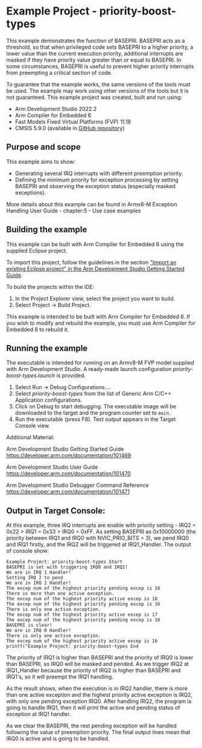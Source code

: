 # Example Project - priority-boost-types

This example demonstrates the function of BASEPRI. BASEPRI acts as a threshold, so that when privileged code sets BASEPRI to a higher priority, a lower value than the current execution priority, additional interrupts are masked if they have priority value greater than or equal to BASEPRI. In some circumstances, BASEPRI is useful to prevent higher priority interrupts from preempting a critical section of code.

To guarantee that the example works, the same versions of the tools must be used. The example may work using other versions of the tools but it is not guaranteed. This example project was created, built and run using:

- Arm Development Studio 2022.2
- Arm Compiler for Embedded 6
- Fast Models Fixed Virtual Platforms (FVP) 11.18
- CMSIS 5.9.0 (available in [GitHub repository](https://github.com/ARM-software/CMSIS_5))

## Purpose and scope

This example aims to show:

- Generating several IRQ interrupts with different preemption priority.
- Defining the minimum priority for exception processing by setting BASEPRI and observing the exception status (especially masked exceptions).

More details about this example can be found in Armv8-M Exception Handling User Guide - chapter:5 - Use case examples

## Building the example

This example can be built with Arm Compiler for Embedded 6 using the supplied Eclipse project.

To import this project, follow the guidelines in the section ["Import an existing Eclipse project" in the Arm Development Studio Getting Started Guide](https://developer.arm.com/documentation/101469/2022-1/Projects-and-examples-in-Arm-Development-Studio/Importing-and-exporting-projects/Import-an-existing-Eclipse-project?lang=en). 

To build the projects within the IDE:

1. In the Project Explorer view, select the project you want to build.
2. Select Project → Build Project.

This example is intended to be built with Arm Compiler for Embedded 6. If you wish to modify and rebuild the example, you must use Arm Compiler for Embedded 6 to rebuild it.


## Running the example

The executable is intended for running on an Armv8-M FVP model supplied with Arm Development Studio. A ready-made launch configuration *priority-boost-types.launch* is provided.

1. Select Run → Debug Configurations....
2. Select *priority-boost-types* from the list of Generic Arm C/C++ Application configurations.
3. Click on Debug to start debugging. The executable image will be downloaded to the target and the program counter set to `main`.
4. Run the executable (press F8). Text output appears in the Target Console view.

Additional Material:

Arm Development Studio Getting Started Guide
https://developer.arm.com/documentation/101469

Arm Development Studio User Guide
https://developer.arm.com/documentation/101470

Arm Development Studio Debugger Command Reference
https://developer.arm.com/documentation/101471

## Output in Target Console:

At this example, three IRQ interrupts are enable with priority setting - IRQ2 = 0x22 > IRQ1 = 0x33 > IRQ0 = 0xFF. As setting BASEPRI as 0x10000000 (the priority between IRQ1 and IRQ0 with NVIC_PRIO_BITS = 3), we pend IRQ0 and IRQ1 firstly, and the IRQ2 will be triggered at IRQ1_Handler. The output of console show:


```
Example Project: priority-boost-types Start
BASEPRI is set with triggering IRQ0 and IRQ1! 
We are in IRQ 1 Handler!
Setting IRQ 2 to pend 
We are in IRQ 2 Handler!
The excep num of the highest priority pending excep is 16 
There is more than one active exception. 
The excep num of the highest priority active excep is 18 
The excep num of the highest priority pending excep is 16 
There is only one active exception. 
The excep num of the highest priority active excep is 17 
The excep num of the highest priority pending excep is 16 
BASEPRI is clear! 
We are in IRQ 0 Handler!
There is only one active exception. 
The excep num of the highest priority active excep is 16 
printf("Example Project: priority-boost-types End
```

The priority of IRQ1 is higher than BASEPRI and the priority of IRQ0 is lower than BASEPRI, so IRQ0 will be masked and pended. As we trigger IRQ2 at IRQ1_Handler because the priority of IRQ2 is higher than BASEPRI and IRQ1's, so it will preempt the IRQ1 handling.

As the result shows, when the execution is in IRQ2 handler, there is more than one active exception and the highest priority active exception is IRQ2, with only one pending exception IRQ0. After handling IRQ2, the program is going to handle IRQ1, then it will print the active and pending status of exception at IRQ1 handler.

As we clear the BASEPRI, the rest pending exception will be handled following the value of preemption priority. The final output lines mean that IRQ0 is active and is going to be handled.

